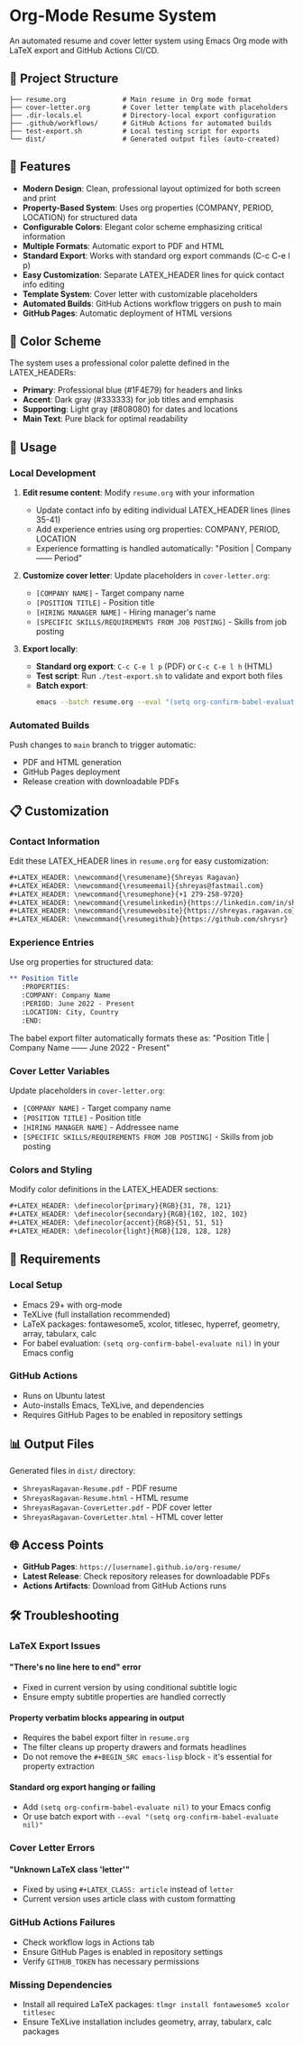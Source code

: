 # Org-Mode Resume System

An automated resume and cover letter system using Emacs Org mode with LaTeX export and GitHub Actions CI/CD.

## 📁 Project Structure

```
├── resume.org              # Main resume in Org mode format
├── cover-letter.org        # Cover letter template with placeholders
├── .dir-locals.el          # Directory-local export configuration
├── .github/workflows/      # GitHub Actions for automated builds
├── test-export.sh          # Local testing script for exports
└── dist/                   # Generated output files (auto-created)
```

## 🚀 Features

- **Modern Design**: Clean, professional layout optimized for both screen and print
- **Property-Based System**: Uses org properties (COMPANY, PERIOD, LOCATION) for structured data
- **Configurable Colors**: Elegant color scheme emphasizing critical information
- **Multiple Formats**: Automatic export to PDF and HTML
- **Standard Export**: Works with standard org export commands (C-c C-e l p)
- **Easy Customization**: Separate LATEX_HEADER lines for quick contact info editing
- **Template System**: Cover letter with customizable placeholders
- **Automated Builds**: GitHub Actions workflow triggers on push to main
- **GitHub Pages**: Automatic deployment of HTML versions

## 🎨 Color Scheme

The system uses a professional color palette defined in the LATEX_HEADERs:
- **Primary**: Professional blue (#1F4E79) for headers and links
- **Accent**: Dark gray (#333333) for job titles and emphasis
- **Supporting**: Light gray (#808080) for dates and locations
- **Main Text**: Pure black for optimal readability

## 📝 Usage

### Local Development

1. **Edit resume content**: Modify `resume.org` with your information
   - Update contact info by editing individual LATEX_HEADER lines (lines 35-41)
   - Add experience entries using org properties: COMPANY, PERIOD, LOCATION
   - Experience formatting is handled automatically: "Position | Company —— Period"

2. **Customize cover letter**: Update placeholders in `cover-letter.org`:
   - `[COMPANY NAME]` - Target company name
   - `[POSITION TITLE]` - Position title
   - `[HIRING MANAGER NAME]` - Hiring manager's name
   - `[SPECIFIC SKILLS/REQUIREMENTS FROM JOB POSTING]` - Skills from job posting

3. **Export locally**:
   - **Standard org export**: `C-c C-e l p` (PDF) or `C-c C-e l h` (HTML)
   - **Test script**: Run `./test-export.sh` to validate and export both files
   - **Batch export**: 
     ```bash
     emacs --batch resume.org --eval "(setq org-confirm-babel-evaluate nil)" --eval "(require 'ox-latex)" --eval "(org-latex-export-to-pdf)"
     ```

### Automated Builds

Push changes to `main` branch to trigger automatic:
- PDF and HTML generation
- GitHub Pages deployment
- Release creation with downloadable PDFs

## 📋 Customization

### Contact Information

Edit these LATEX_HEADER lines in `resume.org` for easy customization:
```org
#+LATEX_HEADER: \newcommand{\resumename}{Shreyas Ragavan}
#+LATEX_HEADER: \newcommand{\resumeemail}{shreyas@fastmail.com}
#+LATEX_HEADER: \newcommand{\resumephone}{+1 279-258-9720}
#+LATEX_HEADER: \newcommand{\resumelinkedin}{https://linkedin.com/in/shreyasragavan}
#+LATEX_HEADER: \newcommand{\resumewebsite}{https://shreyas.ragavan.co}
#+LATEX_HEADER: \newcommand{\resumegithub}{https://github.com/shrysr}
```

### Experience Entries

Use org properties for structured data:
```org
** Position Title
   :PROPERTIES:
   :COMPANY: Company Name
   :PERIOD: June 2022 - Present
   :LOCATION: City, Country
   :END:
```

The babel export filter automatically formats these as: "Position Title | Company Name —— June 2022 - Present"

### Cover Letter Variables

Update placeholders in `cover-letter.org`:
- `[COMPANY NAME]` - Target company name
- `[POSITION TITLE]` - Position title  
- `[HIRING MANAGER NAME]` - Addressee name
- `[SPECIFIC SKILLS/REQUIREMENTS FROM JOB POSTING]` - Skills from job posting

### Colors and Styling

Modify color definitions in the LATEX_HEADER sections:
```org
#+LATEX_HEADER: \definecolor{primary}{RGB}{31, 78, 121}
#+LATEX_HEADER: \definecolor{secondary}{RGB}{102, 102, 102}
#+LATEX_HEADER: \definecolor{accent}{RGB}{51, 51, 51}
#+LATEX_HEADER: \definecolor{light}{RGB}{128, 128, 128}
```

## 🔧 Requirements

### Local Setup
- Emacs 29+ with org-mode
- TeXLive (full installation recommended)
- LaTeX packages: fontawesome5, xcolor, titlesec, hyperref, geometry, array, tabularx, calc
- For babel evaluation: `(setq org-confirm-babel-evaluate nil)` in your Emacs config

### GitHub Actions
- Runs on Ubuntu latest
- Auto-installs Emacs, TeXLive, and dependencies
- Requires GitHub Pages to be enabled in repository settings

## 📊 Output Files

Generated files in `dist/` directory:
- `ShreyasRagavan-Resume.pdf` - PDF resume
- `ShreyasRagavan-Resume.html` - HTML resume
- `ShreyasRagavan-CoverLetter.pdf` - PDF cover letter
- `ShreyasRagavan-CoverLetter.html` - HTML cover letter

## 🌐 Access Points

- **GitHub Pages**: `https://[username].github.io/org-resume/`
- **Latest Release**: Check repository releases for downloadable PDFs
- **Actions Artifacts**: Download from GitHub Actions runs

## 🛠️ Troubleshooting

### LaTeX Export Issues

#### "There's no line here to end" error
- Fixed in current version by using conditional subtitle logic
- Ensure empty subtitle properties are handled correctly

#### Property verbatim blocks appearing in output
- Requires the babel export filter in `resume.org`
- The filter cleans up property drawers and formats headlines
- Do not remove the `#+BEGIN_SRC emacs-lisp` block - it's essential for property extraction

#### Standard org export hanging or failing
- Add `(setq org-confirm-babel-evaluate nil)` to your Emacs config
- Or use batch export with `--eval "(setq org-confirm-babel-evaluate nil)"`

### Cover Letter Errors

#### "Unknown LaTeX class 'letter'"
- Fixed by using `#+LATEX_CLASS: article` instead of `letter`
- Current version uses article class with custom formatting

### GitHub Actions Failures
- Check workflow logs in Actions tab
- Ensure GitHub Pages is enabled in repository settings
- Verify `GITHUB_TOKEN` has necessary permissions

### Missing Dependencies
- Install all required LaTeX packages: `tlmgr install fontawesome5 xcolor titlesec`
- Ensure TeXLive installation includes geometry, array, tabularx, calc packages